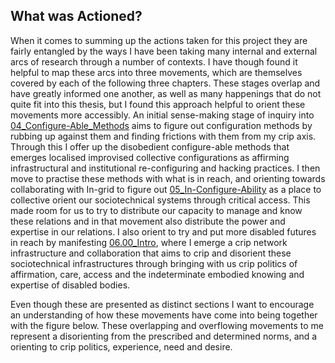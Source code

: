 ## What was Actioned?

When it comes to summing up the actions taken for this project they are fairly entangled by the ways I have been taking many internal and external arcs of research through a number of contexts. I have though found it helpful to map these arcs into three movements, which are themselves covered by each of the following three chapters. These stages overlap and have greatly informed one another, as well as many happenings that do not quite fit into this thesis, but I found this approach helpful to orient these movements more accessibly. An initial sense-making stage of inquiry into [04_Configure-Able_Methods](../../05_Configure-Able_Methods/04_Configure-Able_Methods.md) aims to figure out configuration methods by rubbing up against them and finding frictions with them from my crip axis. Through this I offer up the disobedient configure-able methods that emerges localised improvised collective configurations as affirming infrastructural and institutional re-configuring and hacking practices. I then move to practise these methods with what is in reach, and orienting towards collaborating with In-grid to figure out [05_In-Configure-Ability](../../05_In-Configure-Ability/05_In-Configure-Ability.md) as a place to collective orient our sociotechnical systems through critical access. This made room for us to try to distribute our capacity to manage and know these relations and in that movement also distribute the power and expertise in our relations. I also orient to try and put more disabled futures in reach by manifesting [06.00_Intro](../../06_A_Cozier_Configure-Able_Methods/06_entries/06.00_Intro.md), where I emerge a crip network infrastructure and collaboration that aims to crip and disorient these sociotechnical infrastructures through bringing with us crip politics of affirmation, care, access and the indeterminate embodied knowing and expertise of disabled bodies.

Even though these are presented as distinct sections I want to encourage an understanding of how these movements have come into being together with the figure below. These overlapping and overflowing movements to me represent a disorienting from the prescribed and determined norms, and a orienting to crip politics, experience, need and desire.


